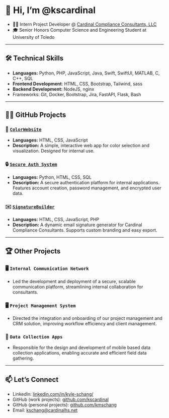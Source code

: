 
# 👋 Hi, I’m @kscardinal

- 🐦‍🔥 Intern Project Developer @ [Cardinal Compliance Consultants, LLC](https://cardinalhs.net/)
- 🎓 Senior Honors Computer Science and Engineering Student at University of Toledo

---

## 🛠️ Technical Skills

- **Languages:** Python, PHP, JavaScript, Java, Swift, SwiftUI, MATLAB, C, C++, SQL
- **Frontend Development**: HTML, CSS, Bootstrap, Tailwind, sass
- **Backend Development:** NodeJS, nginx
- Frameworks: Git, Docker, Bootstrap, Jira, FastAPI, Flask, Bash

---

## 🐦‍🔥 GitHub Projects

### 🎨 [`ColorWebsite`](https://github.com/kscardinal/ColorWebsite)

- **Languages:** HTML, CSS, JavaScript
- **Description:** A simple, interactive web app for color selection and visualization. Designed for internal use. 

### 🔒 [`Secure Auth System`](https://github.com/kscardinal/secure-auth-system)

- **Languages:** Python, HTML, CSS, SQL
- **Description:** A secure authentication platform for internal applications. Features account creation, password management, and encrypted user data.

### ✉️ [`SignatureBuilder`](https://github.com/kscardinal/SignatureBuilder)

- **Languages:** HTML, CSS, JavaScript, PHP
- **Description:** A dynamic email signature generator for Cardinal Compliance Consultants. Supports custom branding and easy export.

---

## 🏆 Other Projects

### 🖥️ `Internal Communication Network`

- Led the development and deployment of a secure, scalable communication platform, streamlining internal collaboration for consultants.

### 🖥️ `Project Management System`

- Directed the integration and onboarding of our project management and CRM solution, improving workflow efficiency and client management.

### 📱 `Data Collection Apps`

- Responsible for the design and development of mobile based data collection applications, enabling accurate and efficient field data gathering.

---

## 📫 Let’s Connect

- LinkedIn: [linkedin.com/in/kyle-schang/](linkedin.com/in/kyle-schang/)
- GitHub (work projects): [github.com/kscardinal](github.com/kscardinal)
- GitHub (personal projects): [github.com/kmschang](github.com/kmschang)
- Email: [kschang@cardinalhs.net](mailto:kschang@cardinalhs.net)
